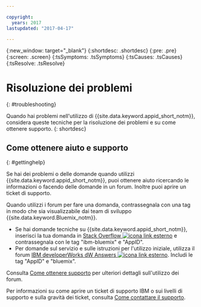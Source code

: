 ```yaml
---

copyright:
  years: 2017
lastupdated: "2017-04-17"

---
```

{:new_window: target="_blank"}
{:shortdesc: .shortdesc}
{:pre: .pre}
{:screen: .screen}
{:tsSymptoms: .tsSymptoms}
{:tsCauses: .tsCauses}
{:tsResolve: .tsResolve}

# Risoluzione dei problemi
{: #troubleshooting}

Quando hai problemi nell'utilizzo di {{site.data.keyword.appid_short_notm}}, considera queste tecniche per la risoluzione dei problemi e su come ottenere supporto.
{: shortdesc}


## Come ottenere aiuto e supporto
{: #gettinghelp}

Se hai dei problemi o delle domande quando utilizzi {{site.data.keyword.appid_short_notm}}, puoi ottenere aiuto ricercando le informazioni o facendo delle domande in un forum. Inoltre puoi aprire un ticket di supporto.

Quando utilizzi i forum per fare una domanda, contrassegnala con una tag in modo che sia visualizzabile dai team di sviluppo {{site.data.keyword.Bluemix_notm}}.

* Se hai domande tecniche su {{site.data.keyword.appid_short_notm}}, inserisci la tua domanda in <a href="http://stackoverflow.com/search?q=appid+ibm-bluemix" target="_blank">Stack Overflow <img src="../../icons/launch-glyph.svg" alt="icona link esterno"></a> e contrassegnala con le tag "ibm-bluemix" e "AppID".
* Per domande sul servizio e sulle istruzioni per l'utilizzo iniziale, utilizza il forum <a href="https://developer.ibm.com/answers/search.html?f=&type=question&redirect=search%2Fsearch&sort=relevance&q=AppID%20%2B[bluemix]" target="_blank">IBM developerWorks dW Answers <img src="../../icons/launch-glyph.svg" alt="icona link esterno"></a>. Includi le tag "AppID" e "bluemix".

Consulta [Come ottenere supporto](/docs/support/index.html#getting-help) per ulteriori dettagli sull'utilizzo dei forum.

Per informazioni su come aprire un ticket di supporto IBM o sui livelli di supporto e sulla gravità dei ticket, consulta [Come contattare il supporto](/docs/support/index.html#contacting-support).
